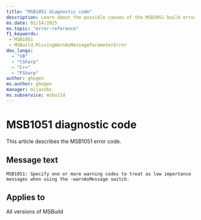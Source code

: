 ```yaml
---
title: "MSB1051 diagnostic code"
description: Learn about the possible causes of the MSB1051 build error, and get troubleshooting tips.
ms.date: 01/14/2025
ms.topic: "error-reference"
f1_keywords:
 - MSB1051
 - MSBuild.MissingWarnAsMessageParameterError
dev_langs:
  - "VB"
  - "CSharp"
  - "C++"
  - "FSharp"
author: ghogen
ms.author: ghogen
manager: mijacobs
ms.subservice: msbuild
---
```


# MSB1051 diagnostic code

<!-- :::ErrorDefinitionDescription::: -->
<!-- :::editable-content name="introDescription"::: -->
This article describes the MSB1051 error code.
<!-- :::editable-content-end::: -->

## Message text

`MSB1051: Specify one or more warning codes to treat as low importance messages when using the -warnAsMessage switch.`

<!-- :::editable-content name="postOutputDescription"::: -->
<!--
{StrBegin="MSBUILD : error MSB1051: "}
      UE: This happens if the user does something like "msbuild.exe -warnAsMessage:" without any codes.
      LOCALIZATION: The prefix "MSBUILD : error MSBxxxx:" should not be localized.
-->
<!-- :::editable-content-end::: -->
<!-- :::ErrorDefinitionDescription-end::: -->

## Applies to

All versions of MSBuild
